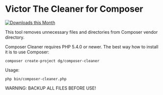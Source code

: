 Victor The Cleaner for Composer
===============================

[![Downloads this Month](https://img.shields.io/packagist/dm/dg/composer-cleaner.svg)](https://packagist.org/packages/dg/composer-cleaner)

This tool removes unnecessary files and directories from Composer vendor directory.

Composer Cleaner requires PHP 5.4.0 or newer. The best way how to install it is to use Composer:

```
composer create-project dg/composer-cleaner
```

Usage:

```
php bin/composer-cleaner.php
```

WARNING: BACKUP ALL FILES BEFORE USE!
